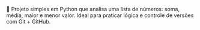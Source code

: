 🧮 Projeto simples em Python que analisa uma lista de números: soma, média, maior e menor valor.
Ideal para praticar lógica e controle de versões com Git + GitHub.
